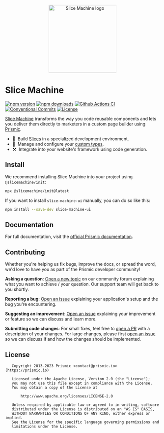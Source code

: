 <p align="center">
  <a href="https://prismic.io/slice-machine">
    <img src="https://raw.githubusercontent.com/prismicio/slice-machine/master/.github/logo.svg" alt="Slice Machine logo" width="220" />
  </a>
</p>

# Slice Machine

[![npm version][npm-version-src]][npm-version-href]
[![npm downloads][npm-downloads-src]][npm-downloads-href]
[![Github Actions CI][github-actions-ci-src]][github-actions-ci-href]
[![Conventional Commits][conventional-commits-src]][conventional-commits-href]
[![License][license-src]][license-href]

[Slice Machine][slice-machine] transforms the way you code reusable components and lets you deliver them directly to marketers in a custom page builder using [Prismic][prismic].

<!-- [![Codecov][codecov-src]][codecov-href] -->

- 🧰 &nbsp;Build [Slices][prismic-docs-slices] in a specialized development environment.
- 📄 &nbsp;Manage and configure your [custom types][prismic-docs-custom-types].
- ⚒️ &nbsp;Integrate into your website's framework using code generation.

## Install

We recommend installing Slice Machine into your project using `@slicemachine/init`:

```sh
npx @slicemachine/init@latest
```

If you want to install `slice-machine-ui` manually, you can do so like this:

```sh
npm install --save-dev slice-machine-ui
```

## Documentation

For full documentation, visit the [official Prismic documentation][prismic-docs-slice-machine].

## Contributing

Whether you're helping us fix bugs, improve the docs, or spread the word, we'd love to have you as part of the Prismic developer community!

**Asking a question**: [Open a new topic][forum-question] on our community forum explaining what you want to achieve / your question. Our support team will get back to you shortly.

**Reporting a bug**: [Open an issue][repo-bug-report] explaining your application's setup and the bug you're encountering.

**Suggesting an improvement**: [Open an issue][repo-feature-request] explaining your improvement or feature so we can discuss and learn more.

**Submitting code changes**: For small fixes, feel free to [open a PR][repo-pull-requests] with a description of your changes. For large changes, please first [open an issue][repo-feature-request] so we can discuss if and how the changes should be implemented.

## License

```
   Copyright 2013-2023 Prismic <contact@prismic.io> (https://prismic.io)

   Licensed under the Apache License, Version 2.0 (the "License");
   you may not use this file except in compliance with the License.
   You may obtain a copy of the License at

       http://www.apache.org/licenses/LICENSE-2.0

   Unless required by applicable law or agreed to in writing, software
   distributed under the License is distributed on an "AS IS" BASIS,
   WITHOUT WARRANTIES OR CONDITIONS OF ANY KIND, either express or implied.
   See the License for the specific language governing permissions and
   limitations under the License.
```

<!-- Links -->

[prismic]: https://prismic.io
[slice-machine]: https://prismic.io/slice-machine

<!-- TODO: Replace link with a more useful one if available -->

[prismic-docs]: https://prismic.io/docs
[prismic-docs-slice-machine]: https://prismic.io/docs/slice-machine
[prismic-docs-slices]: https://prismic.io/docs/slice
[prismic-docs-custom-types]: https://prismic.io/docs/custom-types
[changelog]: /CHANGELOG.md

<!-- TODO: Replace link with a more useful one if available -->

[forum-question]: https://community.prismic.io
[repo-bug-report]: https://github.com/prismicio/slice-machine/issues/new?assignees=&labels=bug&template=bug_report.md&title=
[repo-feature-request]: https://github.com/prismicio/slice-machine/issues/new?assignees=&labels=enhancement&template=feature_request.md&title=
[repo-pull-requests]: https://github.com/prismicio/slice-machine/pulls

<!-- Badges -->

[npm-version-src]: https://img.shields.io/npm/v/slice-machine-ui/latest.svg
[npm-version-href]: https://npmjs.com/package/slice-machine-ui
[npm-downloads-src]: https://img.shields.io/npm/dm/slice-machine-ui.svg
[npm-downloads-href]: https://npmjs.com/package/slice-machine-ui
[github-actions-ci-src]: https://github.com/prismicio/slice-machine/workflows/test/badge.svg
[github-actions-ci-href]: https://github.com/prismicio/slice-machine/actions?query=workflow%3Atest
[codecov-src]: https://img.shields.io/codecov/c/github/prismicio/slice-machine.svg
[codecov-href]: https://codecov.io/gh/prismicio/slice-machine
[conventional-commits-src]: https://img.shields.io/badge/Conventional%20Commits-1.0.0-yellow.svg
[conventional-commits-href]: https://conventionalcommits.org
[license-src]: https://img.shields.io/npm/l/slice-machine-ui.svg
[license-href]: https://npmjs.com/package/slice-machine-ui
